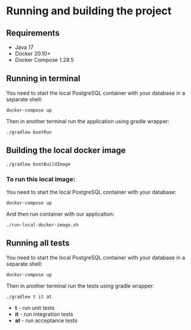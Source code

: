 # Running and building the project

## Requirements

- Java 17
- Docker 20.10+
- Docker Compose 1.28.5

## Running in terminal

You need to start the local PostgreSQL container with your database in a separate shell:

```
docker-compose up 
```

Then in another terminal run the application using gradle wrapper:

```
./gradlew bootRun
```

## Building the local docker image

```
./gradlew bootBuildImage
```

### To run this local image:

You need to start the local PostgreSQL container with your database:

```
docker-compose up 
```

And then run container with our application:

```
./run-local-docker-image.sh
```

## Running all tests

You need to start the local PostgreSQL container with your database in a separate shell:

```
docker-compose up 
```

Then in another terminal run the tests using gradle wrapper:

```
./gradlew t it at
```

- **t** - run unit tests
- **it** - run integration tests
- **at** - run acceptance tests